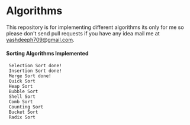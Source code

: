 # Algorithms
This repository is for implementing different algorithms its only for me so please don't send pull requests if you have any idea mail me at yashdeeph709@gmail.com.

#### Sorting Algorithms Implemented
	 Selection Sort done!
	 Insertion Sort done!
	 Merge Sort done!
	 Quick Sort
	 Heap Sort
	 Bubble Sort
	 Shell Sort
	 Comb Sort
	 Counting Sort 
	 Bucket Sort
	 Radix Sort